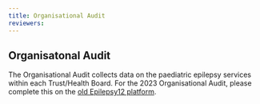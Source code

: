 ```yaml
---
title: Organisational Audit
reviewers: 
---
```


## Organisatonal Audit

The Organisational Audit collects data on the paediatric epilepsy services within each Trust/Health Board. 
For the 2023 Organisational Audit, please complete this on the [old Epilepsy12 platform](https://epilepsy12.rcpch.ac.uk/). 

